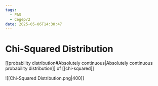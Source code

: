 ```yaml
---
tags:
  - PAS
  - Cegep/2
date: 2025-05-06T14:30:47
---
```


# Chi-Squared Distribution

[[probability distribution#Absolutely continuous|Absolutely continuous probability distribution]] of [[chi-squared]]

![[Chi-Squared Distribution.png|400]]